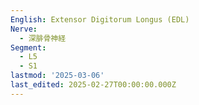 ```yaml
---
English: Extensor Digitorum Longus (EDL)
Nerve:
  - 深腓骨神経
Segment:
  - L5
  - S1
lastmod: '2025-03-06'
last_edited: 2025-02-27T00:00:00.000Z
---
```



